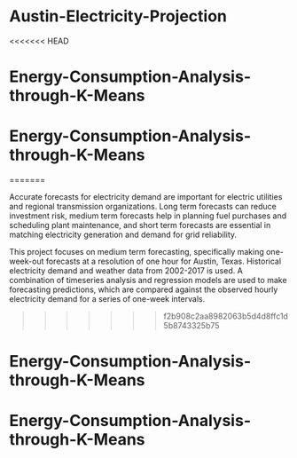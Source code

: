 # Austin-Electricity-Projection
<<<<<<< HEAD
# Energy-Consumption-Analysis-through-K-Means
# Energy-Consumption-Analysis-through-K-Means
=======

Accurate forecasts for electricity demand are important for electric utilities and regional transmission organizations. Long term forecasts can reduce investment risk, medium term forecasts help in planning fuel purchases and scheduling plant maintenance, and short term forecasts are essential in matching electricity generation and demand for grid reliability.

This project focuses on medium term forecasting, specifically making one-week-out forecasts at a resolution of one hour for Austin, Texas. Historical electricity demand and weather data from 2002-2017 is used. A combination of timeseries analysis and regression models are used to make forecasting predictions, which are compared against the observed hourly electricity demand for a series of one-week intervals.
>>>>>>> f2b908c2aa8982063b5d4d8ffc1d5b8743325b75
# Energy-Consumption-Analysis-through-K-Means
# Energy-Consumption-Analysis-through-K-Means
